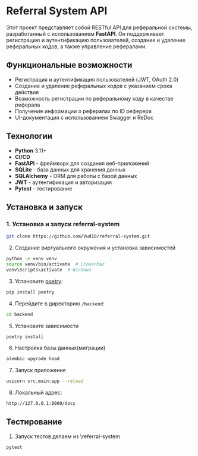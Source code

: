 # Referral System API

Этот проект представляет собой RESTful API для реферальной системы, разработанный с использованием **FastAPI**. Он поддерживает регистрацию и аутентификацию пользователей, создание и удаление реферальных кодов, а также управление рефералами.

## Функциональные возможности

- Регистрация и аутентификация пользователей (JWT, OAuth 2.0)
- Создание и удаление реферальных кодов с указанием срока действия
- Возможность регистрации по реферальному коду в качестве реферала
- Получение информации о рефералах по ID реферера
- UI-документация с использованием Swagger и ReDoc

## Технологии

- **Python** 3.11+
- **CI/CD**
- **FastAPI** - фреймворк для создания веб-приложений
- **SQLite** - база данных для хранения данных
- **SQLAlchemy** - ORM для работы с базой данных
- **JWT** - аутентификация и авторизация
- **Pytest** - тестирование

## Установка и запуск

### 1. Установка и запуск referral-system

```bash
git clone https://github.com/Vud18/referral-system.git
```

2. Создание виртуального окружения и установка зависимостей

```bash
python -m venv venv
source venv/bin/activate  # Linux/Mac
venv\Scripts\activate  # Windows
```
3. Установите [poetry](https://python-poetry.org/docs/#installation):
```bash
pip install poetry
```
4. Перейдите в директорию `/backend`:
```bash
cd backend
```
5. Установите зависимости
```bash
poetry install
```
6. Настройка базы данных(миграции)
```bash
alembic upgrade head
```
7. Запуск приложения
```bash
uvicorn src.main:app --reload
```
8. Локальный адрес:
```bash
http://127.0.0.1:8000/docs
```

## Тестирование

1. Запуск тестов делаем из \referral-system
```bash
pytest
```